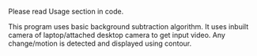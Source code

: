 Please read
Usage section in code.

This program uses basic background subtraction algorithm. It uses inbuilt camera of laptop/attached desktop camera to get input video. Any change/motion is detected and displayed using contour.